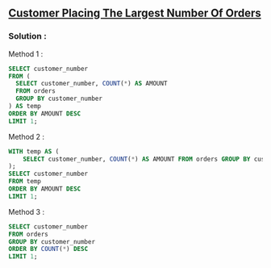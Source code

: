 ## [Customer Placing The Largest Number Of Orders](https://leetcode.com/problems/customer-placing-the-largest-number-of-orders)

### Solution :

Method 1 :
```sql
SELECT customer_number
FROM (
  SELECT customer_number, COUNT(*) AS AMOUNT
  FROM orders
  GROUP BY customer_number
) AS temp
ORDER BY AMOUNT DESC
LIMIT 1;
```

Method 2 :
```sql
WITH temp AS (
    SELECT customer_number, COUNT(*) AS AMOUNT FROM orders GROUP BY customer_number
);
SELECT customer_number
FROM temp
ORDER BY AMOUNT DESC
LIMIT 1;
```

Method 3 :
```sql
SELECT customer_number
FROM orders
GROUP BY customer_number
ORDER BY COUNT(*) DESC
LIMIT 1;
```
